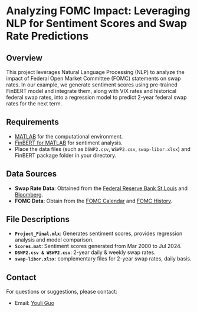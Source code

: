 # Analyzing FOMC Impact: Leveraging NLP for Sentiment Scores and Swap Rate Predictions

## Overview

This project leverages Natural Language Processing (NLP) to analyze the impact of Federal Open Market Committee (FOMC) statements on swap rates. In our example, we generate sentiment scores using pre-trained FinBERT model and integrate them, along with VIX rates and historical federal swap rates, into a regression model to predict 2-year federal swap rates for the next term.

## Requirements

- [MATLAB](https://www.mathworks.com/products/matlab.html) for the computational environment.
- [FinBERT for MATLAB](https://github.com/matlab-deep-learning/transformer-models) for sentiment analysis.
- Place the data files (such as `DSWP2.csv`, `WSWP2.csv`, `swap-libor.xlsx`) and FinBERT package folder in your directory.

## Data Sources

- **Swap Rate Data**: Obtained from the [Federal Reserve Bank St.Louis](https://fred.stlouisfed.org/categories/32299) and [Bloomberg](https://www.bloomberg.com/professional/products/bloomberg-terminal/).
- **FOMC Data**: Obtain from the [FOMC Calendar](https://www.federalreserve.gov/monetarypolicy/fomccalendars.htm) and [FOMC History](https://www.federalreserve.gov/monetarypolicy/fomc_historical_year.htm).

## File Descriptions

- **`Project_Final.mlx`**: Generates sentiment scores, provides regression analysis and model comparison.
- **`Scores.mat`**: Sentiment scores generated from Mar 2000 to Jul 2024.
- **`DSWP2.csv & WSWP2.csv`**: 2-year daily & weekly swap rates.
- **`swap-libor.xlsx`**: complementary files for 2-year swap rates, daily basis.

## Contact

For questions or suggestions, please contact:

- Email: [Youli Guo](mailto:youliguo0530@gmail.com)
